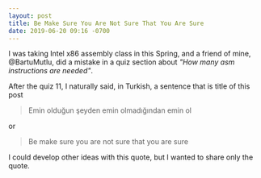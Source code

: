 ```yaml
---
layout: post
title: Be Make Sure You Are Not Sure That You Are Sure
date: 2019-06-20 09:16 -0700
---
```


I was taking Intel x86 assembly class in this Spring, and a friend of mine,
@BartuMutlu, did a mistake in a quiz section about *"How many asm instructions
are needed"*.

After the quiz 11, I naturally said, in Turkish, a sentence that is title of this
post

> Emin olduğun şeyden emin olmadığından emin ol

or

> Be make sure you are not sure that you are sure

I could develop other ideas with this quote, but I wanted to share only the
quote.
